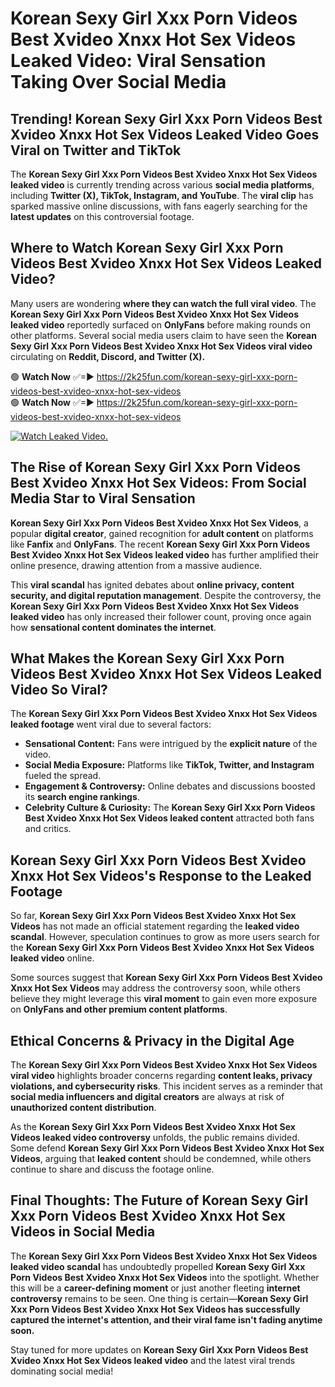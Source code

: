 # Korean Sexy Girl Xxx Porn Videos Best Xvideo Xnxx Hot Sex Videos Leaked Video: Viral Sensation Taking Over Social Media

## **Trending! Korean Sexy Girl Xxx Porn Videos Best Xvideo Xnxx Hot Sex Videos Leaked Video Goes Viral on Twitter and TikTok**
The **Korean Sexy Girl Xxx Porn Videos Best Xvideo Xnxx Hot Sex Videos leaked video** is currently trending across various **social media platforms**, including **Twitter (X), TikTok, Instagram, and YouTube**. The **viral clip** has sparked massive online discussions, with fans eagerly searching for the **latest updates** on this controversial footage.

## **Where to Watch Korean Sexy Girl Xxx Porn Videos Best Xvideo Xnxx Hot Sex Videos Leaked Video?**
Many users are wondering **where they can watch the full viral video**. The **Korean Sexy Girl Xxx Porn Videos Best Xvideo Xnxx Hot Sex Videos leaked video** reportedly surfaced on **OnlyFans** before making rounds on other platforms. Several social media users claim to have seen the **Korean Sexy Girl Xxx Porn Videos Best Xvideo Xnxx Hot Sex Videos viral video** circulating on **Reddit, Discord, and Twitter (X).**

🟢 **Watch Now** ✅=► https://2k25fun.com/korean-sexy-girl-xxx-porn-videos-best-xvideo-xnxx-hot-sex-videos  
🟢 **Watch Now** ✅=► https://2k25fun.com/korean-sexy-girl-xxx-porn-videos-best-xvideo-xnxx-hot-sex-videos  

[![Watch Leaked Video.](https://miro.medium.com/v2/resize:fit:828/format:webp/1*cilzJN44JGOrTw9NJCrNHA.gif "Watch Leaked Video")](https://2k25fun.com/korean-sexy-girl-xxx-porn-videos-best-xvideo-xnxx-hot-sex-videos)

## **The Rise of Korean Sexy Girl Xxx Porn Videos Best Xvideo Xnxx Hot Sex Videos: From Social Media Star to Viral Sensation**
**Korean Sexy Girl Xxx Porn Videos Best Xvideo Xnxx Hot Sex Videos**, a popular **digital creator**, gained recognition for **adult content** on platforms like **Fanfix** and **OnlyFans**. The recent **Korean Sexy Girl Xxx Porn Videos Best Xvideo Xnxx Hot Sex Videos leaked video** has further amplified their online presence, drawing attention from a massive audience.

This **viral scandal** has ignited debates about **online privacy, content security, and digital reputation management**. Despite the controversy, the **Korean Sexy Girl Xxx Porn Videos Best Xvideo Xnxx Hot Sex Videos leaked video** has only increased their follower count, proving once again how **sensational content dominates the internet**.

## **What Makes the Korean Sexy Girl Xxx Porn Videos Best Xvideo Xnxx Hot Sex Videos Leaked Video So Viral?**
The **Korean Sexy Girl Xxx Porn Videos Best Xvideo Xnxx Hot Sex Videos leaked footage** went viral due to several factors:
- **Sensational Content:** Fans were intrigued by the **explicit nature** of the video.
- **Social Media Exposure:** Platforms like **TikTok, Twitter, and Instagram** fueled the spread.
- **Engagement & Controversy:** Online debates and discussions boosted its **search engine rankings**.
- **Celebrity Culture & Curiosity:** The **Korean Sexy Girl Xxx Porn Videos Best Xvideo Xnxx Hot Sex Videos leaked content** attracted both fans and critics.

## **Korean Sexy Girl Xxx Porn Videos Best Xvideo Xnxx Hot Sex Videos's Response to the Leaked Footage**
So far, **Korean Sexy Girl Xxx Porn Videos Best Xvideo Xnxx Hot Sex Videos** has not made an official statement regarding the **leaked video scandal**. However, speculation continues to grow as more users search for the **Korean Sexy Girl Xxx Porn Videos Best Xvideo Xnxx Hot Sex Videos leaked video** online.

Some sources suggest that **Korean Sexy Girl Xxx Porn Videos Best Xvideo Xnxx Hot Sex Videos** may address the controversy soon, while others believe they might leverage this **viral moment** to gain even more exposure on **OnlyFans and other premium content platforms**.

## **Ethical Concerns & Privacy in the Digital Age**
The **Korean Sexy Girl Xxx Porn Videos Best Xvideo Xnxx Hot Sex Videos viral video** highlights broader concerns regarding **content leaks, privacy violations, and cybersecurity risks**. This incident serves as a reminder that **social media influencers and digital creators** are always at risk of **unauthorized content distribution**.

As the **Korean Sexy Girl Xxx Porn Videos Best Xvideo Xnxx Hot Sex Videos leaked video controversy** unfolds, the public remains divided. Some defend **Korean Sexy Girl Xxx Porn Videos Best Xvideo Xnxx Hot Sex Videos**, arguing that **leaked content** should be condemned, while others continue to share and discuss the footage online.

## **Final Thoughts: The Future of Korean Sexy Girl Xxx Porn Videos Best Xvideo Xnxx Hot Sex Videos in Social Media**
The **Korean Sexy Girl Xxx Porn Videos Best Xvideo Xnxx Hot Sex Videos leaked video scandal** has undoubtedly propelled **Korean Sexy Girl Xxx Porn Videos Best Xvideo Xnxx Hot Sex Videos** into the spotlight. Whether this will be a **career-defining moment** or just another fleeting **internet controversy** remains to be seen. One thing is certain—**Korean Sexy Girl Xxx Porn Videos Best Xvideo Xnxx Hot Sex Videos has successfully captured the internet's attention, and their viral fame isn't fading anytime soon.**

Stay tuned for more updates on **Korean Sexy Girl Xxx Porn Videos Best Xvideo Xnxx Hot Sex Videos leaked video** and the latest viral trends dominating social media!